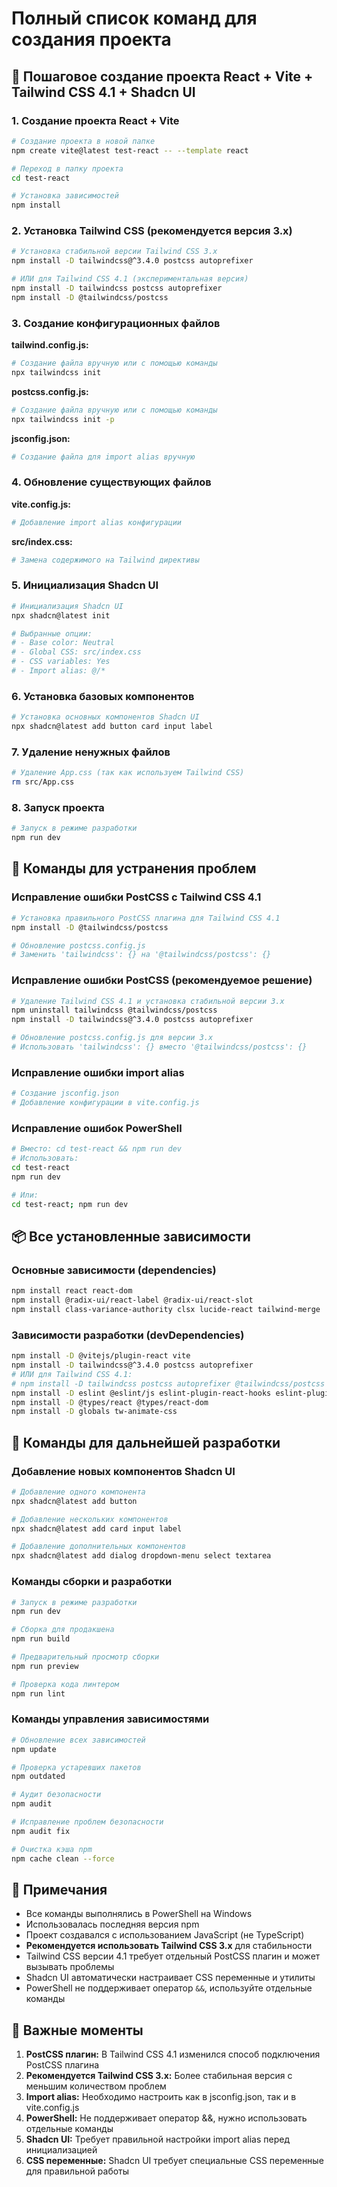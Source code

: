 # Полный список команд для создания проекта

## 🚀 Пошаговое создание проекта React + Vite + Tailwind CSS 4.1 + Shadcn UI

### 1. Создание проекта React + Vite
```bash
# Создание проекта в новой папке
npm create vite@latest test-react -- --template react

# Переход в папку проекта
cd test-react

# Установка зависимостей
npm install
```

### 2. Установка Tailwind CSS (рекомендуется версия 3.x)
```bash
# Установка стабильной версии Tailwind CSS 3.x
npm install -D tailwindcss@^3.4.0 postcss autoprefixer

# ИЛИ для Tailwind CSS 4.1 (экспериментальная версия)
npm install -D tailwindcss postcss autoprefixer
npm install -D @tailwindcss/postcss
```

### 3. Создание конфигурационных файлов

**tailwind.config.js:**
```bash
# Создание файла вручную или с помощью команды
npx tailwindcss init
```

**postcss.config.js:**
```bash
# Создание файла вручную или с помощью команды
npx tailwindcss init -p
```

**jsconfig.json:**
```bash
# Создание файла для import alias вручную
```

### 4. Обновление существующих файлов

**vite.config.js:**
```bash
# Добавление import alias конфигурации
```

**src/index.css:**
```bash
# Замена содержимого на Tailwind директивы
```

### 5. Инициализация Shadcn UI
```bash
# Инициализация Shadcn UI
npx shadcn@latest init

# Выбранные опции:
# - Base color: Neutral
# - Global CSS: src/index.css
# - CSS variables: Yes
# - Import alias: @/*
```

### 6. Установка базовых компонентов
```bash
# Установка основных компонентов Shadcn UI
npx shadcn@latest add button card input label
```

### 7. Удаление ненужных файлов
```bash
# Удаление App.css (так как используем Tailwind CSS)
rm src/App.css
```

### 8. Запуск проекта
```bash
# Запуск в режиме разработки
npm run dev
```

## 🔧 Команды для устранения проблем

### Исправление ошибки PostCSS с Tailwind CSS 4.1
```bash
# Установка правильного PostCSS плагина для Tailwind CSS 4.1
npm install -D @tailwindcss/postcss

# Обновление postcss.config.js
# Заменить 'tailwindcss': {} на '@tailwindcss/postcss': {}
```

### Исправление ошибки PostCSS (рекомендуемое решение)
```bash
# Удаление Tailwind CSS 4.1 и установка стабильной версии 3.x
npm uninstall tailwindcss @tailwindcss/postcss
npm install -D tailwindcss@^3.4.0 postcss autoprefixer

# Обновление postcss.config.js для версии 3.x
# Использовать 'tailwindcss': {} вместо '@tailwindcss/postcss': {}
```

### Исправление ошибки import alias
```bash
# Создание jsconfig.json
# Добавление конфигурации в vite.config.js
```

### Исправление ошибок PowerShell
```bash
# Вместо: cd test-react && npm run dev
# Использовать:
cd test-react
npm run dev

# Или:
cd test-react; npm run dev
```

## 📦 Все установленные зависимости

### Основные зависимости (dependencies)
```bash
npm install react react-dom
npm install @radix-ui/react-label @radix-ui/react-slot
npm install class-variance-authority clsx lucide-react tailwind-merge
```

### Зависимости разработки (devDependencies)
```bash
npm install -D @vitejs/plugin-react vite
npm install -D tailwindcss@^3.4.0 postcss autoprefixer
# ИЛИ для Tailwind CSS 4.1:
# npm install -D tailwindcss postcss autoprefixer @tailwindcss/postcss
npm install -D eslint @eslint/js eslint-plugin-react-hooks eslint-plugin-react-refresh
npm install -D @types/react @types/react-dom
npm install -D globals tw-animate-css
```

## 🎯 Команды для дальнейшей разработки

### Добавление новых компонентов Shadcn UI
```bash
# Добавление одного компонента
npx shadcn@latest add button

# Добавление нескольких компонентов
npx shadcn@latest add card input label

# Добавление дополнительных компонентов
npx shadcn@latest add dialog dropdown-menu select textarea
```

### Команды сборки и разработки
```bash
# Запуск в режиме разработки
npm run dev

# Сборка для продакшена
npm run build

# Предварительный просмотр сборки
npm run preview

# Проверка кода линтером
npm run lint
```

### Команды управления зависимостями
```bash
# Обновление всех зависимостей
npm update

# Проверка устаревших пакетов
npm outdated

# Аудит безопасности
npm audit

# Исправление проблем безопасности
npm audit fix

# Очистка кэша npm
npm cache clean --force
```

## 📝 Примечания

- Все команды выполнялись в PowerShell на Windows
- Использовалась последняя версия npm
- Проект создавался с использованием JavaScript (не TypeScript)
- **Рекомендуется использовать Tailwind CSS 3.x** для стабильности
- Tailwind CSS версии 4.1 требует отдельный PostCSS плагин и может вызывать проблемы
- Shadcn UI автоматически настраивает CSS переменные и утилиты
- PowerShell не поддерживает оператор `&&`, используйте отдельные команды

## 🚨 Важные моменты

1. **PostCSS плагин:** В Tailwind CSS 4.1 изменился способ подключения PostCSS плагина
2. **Рекомендуется Tailwind CSS 3.x:** Более стабильная версия с меньшим количеством проблем
3. **Import alias:** Необходимо настроить как в jsconfig.json, так и в vite.config.js
4. **PowerShell:** Не поддерживает оператор &&, нужно использовать отдельные команды
5. **Shadcn UI:** Требует правильной настройки import alias перед инициализацией
6. **CSS переменные:** Shadcn UI требует специальные CSS переменные для правильной работы
